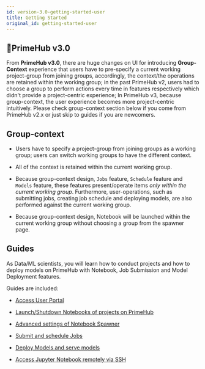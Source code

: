 ```yaml
---
id: version-3.0-getting-started-user
title: Getting Started
original_id: getting-started-user
---
```


## 🌟PrimeHub v3.0

From **PrimeHub v3.0**, there are huge changes on UI for introducing **Group-Context** experience that users have to pre-specify a current working project-group from joining groups, accordingly, the context/the operations are retained within the working group; in the past PrimeHub v2, users had to choose a group to perform actions every time in features respectively which didn't provide a project-centric experience; In PrimeHub v3, because group-context, the user experience becomes more project-centric intuitively. Please check group-context section below if you come from PrimeHub v2.x or just skip to guides if you are newcomers.

## Group-context

+ Users have to specify a project-group from joining groups as a working group; users can switch working groups to have the different context.

+ All of the context is retained within the current working group.

+ Because group-context design, `Jobs` feature, `Schedule` feature and `Models` feature, these features present/operate items *only within the current working group*. Furthermore, user-operations, such as submitting jobs, creating job schedule and deploying models, are also performed against the current working group.

+ Because group-context design, Notebook will be launched within the current working group without choosing a group from the spawner page.

## Guides

As Data/ML scientists, you will learn how to conduct projects and how to deploy models on PrimeHub with Notebook, Job Submission and Model Deployment features.

Guides are included:

+ [Access User Portal](quickstart/login-portal-user.md)

+ [Launch/Shutdown Notebooks of projects on PrimeHub](quickstart/launch-project)

+ [Advanced settings of Notebook Spawner](user-advanced-setting)
  
+ [Submit and schedule Jobs](job-submission-feature)

+ [Deploy Models and serve models](model-deployment-feature)

+ [Access Jupyter Notebook remotely via SSH](guide_manual/ssh-config)